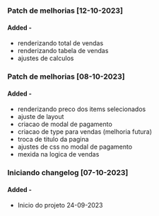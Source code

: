 

### Patch de melhorias [12-10-2023]
#### Added -
- renderizando total de vendas
- renderizando tabela de vendas
- ajustes de calculos

### Patch de melhorias [08-10-2023]

#### Added -
- renderizando preco dos items selecionados
- ajuste de layout
- criacao de modal de pagamento
- criacao de type para vendas (melhoria futura)
- troca de titulo da pagina
- ajustes de css no modal de pagamento
- mexida na logica de vendas


### Iniciando changelog [07-10-2023]


#### Added -
- Inicio do projeto 24-09-2023
